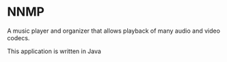 # NNMP
A music player and organizer that allows playback of many audio and video codecs.

This application is written in Java
